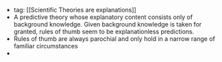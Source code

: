 - tag: [[Scientific Theories are explanations]]
- A predictive theory whose explanatory content consists only of background knowledge. Given background knowledge is taken for granted, rules of thumb seem to be explanationless predictions. 
- Rules of thumb are always parochial and only hold in a narrow range of familiar circumstances 
- 
